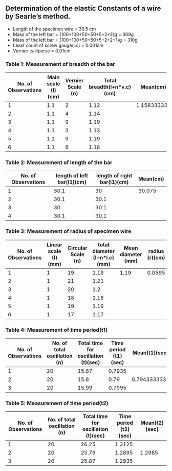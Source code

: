 ## Determination of the elastic Constants of a wire by Searle’s method.



* Length of the specimen wire = 30.5 cm
* Mass of the left bar = (100+100+50+50+5+2+2)g = 309g
* Mass of the left bar = (100+100+50+50+5+2+2+1)g = 310g
* Least count of screw gauge(l.c) = 0.001cm
* Vernier calliperse = 0.01cm


### Table 1: Measurement of breadth of the bar


No. of Observations|Main scale (l)(cm)|Vernier Scale (n)|Total breadth(l+n*v.c)(cm)|Mean(cm)
-------------------|------------------|-----------------|--------------------------|-----------
1                  |1.1               |2                |1.12                      |1.158333333
2                  |1.1               |4                |1.14                      |
3                  |1.1               |9                |1.19                      |
4                  |1.1               |3                |1.13                      |
5                  |1.1               |9                |1.19                      |
6                  |1.1               |8                |1.18                      |


### Table 2: Measurement of length of the bar


No. of Observations|length of left bar(l1)(cm)|length of right bar(l1)(cm)|Mean(cm)
-------------------|--------------------------|---------------------------|--------
1                  |30.1                      |30                         |30.075
2                  |30.1                      |30.1                       |
3                  |30                        |30.1                       |
4                  |30.1                      |30.1                       |


### Table 3: Measurement of radius of specimen wire


No. of Observations|Linear scale (l)(mm)|Circular Scale (n)|total diameter (l+n*l.c)(mm)|Mean diameter (mm)|radius (r)(cm)
-------------------|--------------------|------------------|----------------------------|------------------|--------------
1                  |1                   |19                |1.19                        |1.19              |0.0595
2                  |1                   |21                |1.21                        |                  |
3                  |1                   |20                |1.2                         |                  |
4                  |1                   |18                |1.18                        |                  |
5                  |1                   |19                |1.19                        |                  |
6                  |1                   |17                |1.17                        |                  |


### Table 4: Measurement of time period(t1)


No. of Observations|No. of total oscillation (n)|Total time for oscillation (t)(sec)|Time period (t1)(sec)|Mean(t1)(sec)
-------------------|----------------------------|-----------------------------------|---------------------|-------------
1                  |20                          |15.87                              |0.7935               |
2                  |20                          |15.8                               |0.79                 |0.7943333333
3                  |20                          |15.99                              |0.7995               |


### Table 5: Measurement of time period(t2)


No. of Observations|No. of total oscillation (n)|Total time for oscillation (t)(sec)|Time period (t2)(sec)|Mean(t2)(sec)
-------------------|----------------------------|-----------------------------------|---------------------|-------------
1                  |20                          |26.25                              |1.3125               |
2                  |20                          |25.79                              |1.2895               |1.2985
3                  |20                          |25.87                              |1.2935               |



